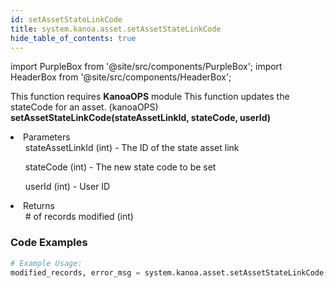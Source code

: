 ```yaml
---
id: setAssetStateLinkCode
title: system.kanoa.asset.setAssetStateLinkCode
hide_table_of_contents: true
---
```


import PurpleBox from '@site/src/components/PurpleBox';
import HeaderBox from '@site/src/components/HeaderBox';

<PurpleBox>This function requires <b>KanoaOPS</b> module</PurpleBox>
<HeaderBox header="Description">This function updates the stateCode for an asset. (kanoaOPS)</HeaderBox>
<HeaderBox header="Syntax">
    <b>setAssetStateLinkCode(stateAssetLinkId, stateCode, userId)</b>
    <li> Parameters <br />
        <ul>stateAssetLinkId (int) - The ID of the state asset link</ul>
        <ul>stateCode (int) - The new state code to be set</ul>
        <ul>userId (int) - User ID</ul>
    </li>
    <li> Returns <br />
        <ul># of records modified (int)</ul>
    </li>
</HeaderBox>

### Code Examples

```python
# Example Usage:
modified_records, error_msg = system.kanoa.asset.setAssetStateLinkCode(123, 456, 789)
